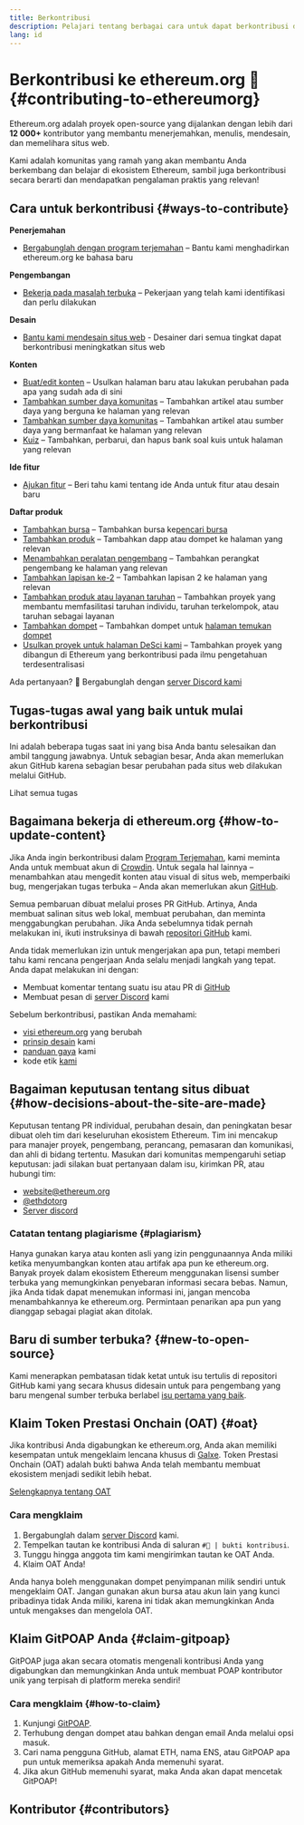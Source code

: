 ```yaml
---
title: Berkontribusi
description: Pelajari tentang berbagai cara untuk dapat berkontribusi di ethereum.org
lang: id
---
```


# Berkontribusi ke ethereum.org 🦄 {#contributing-to-ethereumorg}

Ethereum.org adalah proyek open-source yang dijalankan dengan lebih dari **12 000+** kontributor yang membantu menerjemahkan, menulis, mendesain, dan memelihara situs web.

Kami adalah komunitas yang ramah yang akan membantu Anda berkembang dan belajar di ekosistem Ethereum, sambil juga berkontribusi secara berarti dan mendapatkan pengalaman praktis yang relevan!

## Cara untuk berkontribusi {#ways-to-contribute}

**Penerjemahan**
- [Bergabunglah dengan program terjemahan](/contributing/translation-program/) – Bantu kami menghadirkan ethereum.org ke bahasa baru

**Pengembangan**
- [Bekerja pada masalah terbuka](https://github.com/ethereum/ethereum-org-website/issues) – Pekerjaan yang telah kami identifikasi dan perlu dilakukan

**Desain**
- [Bantu kami mendesain situs web](/contributing/design/) - Desainer dari semua tingkat dapat berkontribusi meningkatkan situs web

**Konten**
- [Buat/edit konten](/contributing/#how-to-update-content) – Usulkan halaman baru atau lakukan perubahan pada apa yang sudah ada di sini
- [Tambahkan sumber daya komunitas](/contributing/content-resources/) – Tambahkan artikel atau sumber daya yang berguna ke halaman yang relevan
- [Tambahkan sumber daya komunitas](/contributing/design/adding-design-resources/) – Tambahkan artikel atau sumber daya yang bermanfaat ke halaman yang relevan
- [Kuiz](/contributing/quizzes/) – Tambahkan, perbarui, dan hapus bank soal kuis untuk halaman yang relevan

**Ide fitur**
- [Ajukan fitur](https://github.com/ethereum/ethereum-org-website/issues/new?assignees=&labels=Type%3A+Feature&template=feature_request.yaml&title=) – Beri tahu kami tentang ide Anda untuk fitur atau desain baru

**Daftar produk**
- [Tambahkan bursa](/contributing/adding-exchanges/) – Tambahkan bursa ke[pencari bursa](/get-eth/#country-picker)
- [Tambahkan produk](/contributing/adding-products/) – Tambahkan dapp atau dompet ke halaman yang relevan
- [Menambahkan peralatan pengembang](/contributing/adding-developer-tools/) – Tambahkan perangkat pengembang ke halaman yang relevan
- [Tambahkan lapisan ke-2](/contributing/adding-layer-2s/) – Tambahkan lapisan 2 ke halaman yang relevan
- [Tambahkan produk atau layanan taruhan](/contributing/adding-staking-products/) – Tambahkan proyek yang membantu memfasilitasi taruhan individu, taruhan terkelompok, atau taruhan sebagai layanan
- [Tambahkan dompet](/contributing/adding-wallets/) – Tambahkan dompet untuk [halaman temukan dompet](/wallets/find-wallet/)
- [Usulkan proyek untuk halaman DeSci kami](/contributing/adding-desci-projects/) – Tambahkan proyek yang dibangun di Ethereum yang berkontribusi pada ilmu pengetahuan terdesentralisasi

Ada pertanyaan? 🤔 Bergabunglah dengan [server Discord kami](https://discord.gg/ethereum-org)

## Tugas-tugas awal yang baik untuk mulai berkontribusi

Ini adalah beberapa tugas saat ini yang bisa Anda bantu selesaikan dan ambil tanggung jawabnya. Untuk sebagian besar, Anda akan memerlukan akun GitHub karena sebagian besar perubahan pada situs web dilakukan melalui GitHub.

<IssuesList issues={gfissues} my={8} />

<ButtonLink href="https://github.com/ethereum/ethereum-org-website/issues">Lihat semua tugas</ButtonLink>

## Bagaimana bekerja di ethereum.org {#how-to-update-content}

Jika Anda ingin berkontribusi dalam [Program Terjemahan](/contributing/translation-program/), kami meminta Anda untuk membuat akun di [Crowdin](https://crowdin.com/project/ethereum-org). Untuk segala hal lainnya – menambahkan atau mengedit konten atau visual di situs web, memperbaiki bug, mengerjakan tugas terbuka – Anda akan memerlukan akun [GitHub](https://github.com/).

Semua pembaruan dibuat melalui proses PR GitHub. Artinya, Anda membuat salinan situs web lokal, membuat perubahan, dan meminta menggabungkan perubahan. Jika Anda sebelumnya tidak pernah melakukan ini, ikuti instruksinya di bawah [repositori GitHub](https://github.com/ethereum/ethereum-org-website) kami.

Anda tidak memerlukan izin untuk mengerjakan apa pun, tetapi memberi tahu kami rencana pengerjaan Anda selalu menjadi langkah yang tepat. Anda dapat melakukan ini dengan:

- Membuat komentar tentang suatu isu atau PR di [GitHub](https://github.com/ethereum/ethereum-org-website)
- Membuat pesan di [server Discord](https://discord.gg/ethereum-org) kami

Sebelum berkontribusi, pastikan Anda memahami:

- [visi ethereum.org](/about/) yang berubah
- [prinsip desain](/contributing/design-principles/) kami
- [panduan gaya](/contributing/style-guide/) kami
- kode etik [kami](/community/code-of-conduct)

<ContributorsQuizBanner className="mt-16 mb-8" />

## Bagaiman keputusan tentang situs dibuat {#how-decisions-about-the-site-are-made}

Keputusan tentang PR individual, perubahan desain, dan peningkatan besar dibuat oleh tim dari keseluruhan ekosistem Ethereum. Tim ini mencakup para manajer proyek, pengembang, perancang, pemasaran dan komunikasi, dan ahli di bidang tertentu. Masukan dari komunitas mempengaruhi setiap keputusan: jadi silakan buat pertanyaan dalam isu, kirimkan PR, atau hubungi tim:

- [website@ethereum.org](mailto:website@ethereum.org)
- [@ethdotorg](https://twitter.com/ethdotorg)
- [Server discord](https://discord.gg/ethereum-org)

### Catatan tentang plagiarisme {#plagiarism}

Hanya gunakan karya atau konten asli yang izin penggunaannya Anda miliki ketika menyumbangkan konten atau artifak apa pun ke ethereum.org. Banyak proyek dalam ekosistem Ethereum menggunakan lisensi sumber terbuka yang memungkinkan penyebaran informasi secara bebas. Namun, jika Anda tidak dapat menemukan informasi ini, jangan mencoba menambahkannya ke ethereum.org. Permintaan penarikan apa pun yang dianggap sebagai plagiat akan ditolak.

## Baru di sumber terbuka? {#new-to-open-source}

Kami menerapkan pembatasan tidak ketat untuk isu tertulis di repositori GitHub kami yang secara khusus didesain untuk para pengembang yang baru mengenal sumber terbuka berlabel [isu pertama yang baik](https://github.com/ethereum/ethereum-org-website/issues?q=is%3Aopen+is%3Aissue+label%3A%22good+first+issue%22).

## Klaim Token Prestasi Onchain (OAT) {#oat}

Jika kontribusi Anda digabungkan ke ethereum.org, Anda akan memiliki kesempatan untuk mengeklaim lencana khusus di [Galxe](https://app.galxe.com/quest/ethereumorg). Token Prestasi Onchain (OAT) adalah bukti bahwa Anda telah membantu membuat ekosistem menjadi sedikit lebih hebat.

[Selengkapnya tentang OAT](https://help.galxe.com/en/articles/9645630-create-quest-rewards#h_1c5d63ba03)

### Cara mengklaim
1. Bergabunglah dalam [server Discord](https://discord.gg/ethereum-org) kami.
2. Tempelkan tautan ke kontribusi Anda di saluran `#🥇 | bukti kontribusi`.
3. Tunggu hingga anggota tim kami mengirimkan tautan ke OAT Anda.
4. Klaim OAT Anda!

Anda hanya boleh menggunakan dompet penyimpanan milik sendiri untuk mengeklaim OAT. Jangan gunakan akun bursa atau akun lain yang kunci pribadinya tidak Anda miliki, karena ini tidak akan memungkinkan Anda untuk mengakses dan mengelola OAT.

## Klaim GitPOAP Anda {#claim-gitpoap}

GitPOAP juga akan secara otomatis mengenali kontribusi Anda yang digabungkan dan memungkinkan Anda untuk membuat POAP kontributor unik yang terpisah di platform mereka sendiri!


### Cara mengklaim {#how-to-claim}

1. Kunjungi [GitPOAP](https://www.gitpoap.io).
2. Terhubung dengan dompet atau bahkan dengan email Anda melalui opsi masuk.
3. Cari nama pengguna GitHub, alamat ETH, nama ENS, atau GitPOAP apa pun untuk memeriksa apakah Anda memenuhi syarat.
4. Jika akun GitHub memenuhi syarat, maka Anda akan dapat mencetak GitPOAP!

## Kontributor {#contributors}

<Contributors />

